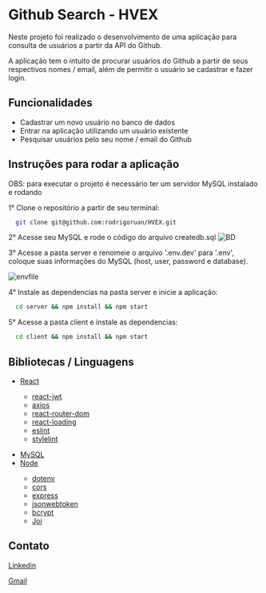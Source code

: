 <h1>Github Search - HVEX</h1>
<p>Neste projeto foi realizado o desenvolvimento de uma aplicação para consulta de usuários a partir da API do Github.</p>
<p>A aplicação tem o intuito de procurar usuários do Github a partir de seus respectivos nomes / email, além de permitir o usuário se cadastrar e fazer login.</p>

<h2>Funcionalidades</h2>

<ul>
  <li>Cadastrar um novo usuário no banco de dados</li>
  <li>Entrar na aplicação utilizando um usuário existente</li>
  <li>Pesquisar usuários pelo seu nome / email do Github</li>
</ul>

<h2>Instruções para rodar a aplicação</h2>

<p>OBS: para executar o projeto é necessário ter um servidor MySQL instalado e rodando</p>

1° Clone o repositório a partir de seu terminal:
```bash
  git clone git@github.com:rodrigoruan/HVEX.git
```

2° Acesse seu MySQL e rode o código do arquivo createdb.sql
<img src="https://i.ibb.co/CbKzrL5/BD.png" alt="BD" border="0">

3° Acesse a pasta server e renomeie o arquivo '.env.dev' para '.env', coloque suas informações do MySQL (host, user, password e database).

<img src="https://i.ibb.co/jVj14JT/envfile.png" alt="envfile" border="0">

4° Instale as dependencias na pasta server e inicie a aplicação:
```bash
  cd server && npm install && npm start
```

5° Acesse a pasta client e instale as dependencias:
```bash
  cd client && npm install && npm start
```

<h2>Bibliotecas / Linguagens</h2>

<ul>
  <li><a href="https://pt-br.reactjs.org/">React</a></li>
   <ul>
      <li><a href="https://www.npmjs.com/package/react-jwt">react-jwt</a></li>
      <li><a href="https://axios-http.com/docs/intro">axios</a></li>
      <li><a href="https://v5.reactrouter.com/web/guides/quick-start">react-router-dom</a></li>
      <li><a href="https://www.npmjs.com/package/react-loading">react-loading</a></li>
      <li><a href="https://eslint.org/">eslint</a></li>
      <li><a href="https://stylelint.io/">stylelint</a></li>
  </ul>
</ul>
  
<ul>
  <li><a href="https://www.mysql.com/">MySQL</a></li>
  <li><a href="https://nodejs.org/en/">Node</a></li>
    <ul>
      <li><a href="https://www.npmjs.com/package/dotenv">dotenv</a></li>
      <li><a href="https://www.npmjs.com/package/cors">cors</a></li>
      <li><a href="https://expressjs.com/pt-br/">express</a></li>
      <li><a href="https://www.npmjs.com/package/jsonwebtoken">jsonwebtoken</a></li>
      <li><a href="https://www.npmjs.com/package/bcrypt">bcrypt</a></li>
      <li><a href="https://www.npmjs.com/package/joi">Joi</a></li>
    </ul>
</ul>

<h2>Contato</h2>

<p><a href="https://www.linkedin.com/in/rodrigo-ruan/">Linkedin</a></p>
<p><a href="mailto:rodrigopython16@gmail.com">Gmail</a></p>

